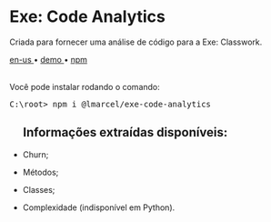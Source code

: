 <div valing="top">
  <h1><span>Exe:</span> Code Analytics</h1>
  <p>Criada para fornecer uma análise de código para a Exe: Classwork.</p>
  <nav>
    <div id="repository-buttons"/>
    <a class="navigation-link disabled" href="https://github.com/L-Marcel/exe-code-analytics/blob/main/README.en-us.md" target="__blank__">
      en-us
    </a>
    <span class="disabled">•</span>
    <a class="navigation-link" href="https://exe-code-analytics-playground.vercel.app" target="__blank__">
      demo
    </a>
    <span>•</span>
    <a class="navigation-link" href="https://www.npmjs.com/package/@lmarcel/exe-code-analytics" target="__blank__">
      npm
    </a>
  </nav>
</div>

<br/>

<p>Você pode instalar rodando o comando:</p>
<pre>
C:\root> <span>npm</span> i @lmarcel/exe-code-analytics
</pre>

<div id="grid"> 
  <ul><h2>Informações <span>extraídas</span> disponíveis:</h2>
    <li id="checked"><p>Churn;</p></li>
    <li id="checked"><p>Métodos;</p></li>
    <li id="checked"><p>Classes;</p></li>
    <li id="checked"><p>Complexidade (<span>indisponível em Python</span>).</p></li>
  </ul>
</div>